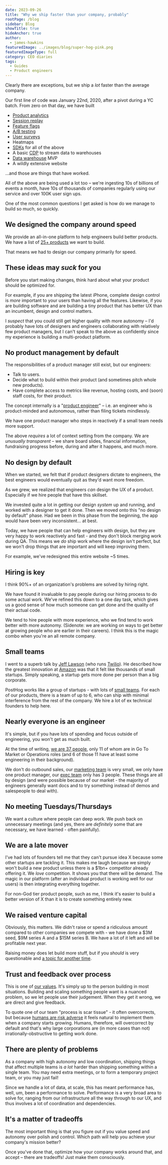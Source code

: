 ```yaml
---
date: 2023-09-26
title: "Why we ship faster than your company, probably"
rootPage: /blog
sidebar: Blog
showTitle: true
hideAnchor: true
author:
  - james-hawkins
featuredImage: ../images/blog/super-hog-pink.png
featuredImageType: full
category: CEO diaries
tags:
  - Guides
  - Product engineers
---
```


Clearly there are exceptions, but we ship a _lot_ faster than the average company.

Our first line of code was January 22nd, 2020, after a pivot during a YC batch. From zero on that day, we have built

* [Product analytics](/product-analytics)
* [Session replay](/session-replay)
* [Feature flags](/feature-flags)
* [A/B testing](/ab-testing)
* [User surveys](/docs/surveys)
* Heatmaps
* [SDKs](/docs/libraries) for all of the above
* A basic [CDP](/docs/cdp) to stream data to warehouses
* [Data warehouse](/docs/data-warehouse) MVP
* A wildly extensive website

...and those are things that have worked.

All of the above are being used a lot too – we're ingesting 10s of billions of events a month, have 10s of thousands of companies regularly using our service and over 100K user sign ups.

One of the most common questions I get asked is how do we manage to build so much, so quickly.

## We designed the company around speed

We provide an all-in-one platform to help engineers build better products. We have a list of [25+ products](../handbook/which-products) we want to build.

That means we had to design our company primarily for speed.

## These ideas may _suck_ for you

Before you start making changes, think hard about what your product should be optimized for.

For example, if you are shipping the latest iPhone, complete design control is _more_ important to your users than having all the features. Likewise, if you are building software and are building a tiny product that has better UX than an incumbent, design and control matters.

I _suspect_ that you could still get higher quality with more autonomy – I'd probably have lots of designers and engineers collaborating with relatively few product managers, but I can't speak to the above as confidently since my experience is building a multi-product platform.

## No product management by default

The responsibilities of a product manager still exist, but our engineers:

* Talk to users.
* Decide what to build within their product (and sometimes pitch whole new products).
* Have complete access to metrics like revenue, hosting costs, and (soon) staff costs, for their product.

The concept internally is a "[product engineer](/blog/what-is-a-product-engineer)" – i.e. an engineer who is product-minded and autonomous, rather than filing tickets mindlessly.

We have one product manager who steps in reactively if a small team needs more support.

The above _requires_ a lot of context setting from the company. We are _unusually transparent_ – we share board slides, financial information, fundraising progress before, during and after it happens, and much more. 


## No design by default

When we started, we felt that if product designers dictate to engineers, the best engineers would eventually quit as they'd want more freedom.

As we grew, we realized that engineers _can_ design the UX of a product. Especially if we hire people that have this skillset.

We invested quite a lot in getting our design _system_ up and running, and worked with a designer to get it done. Then we moved onto this "no design by default" phase. Had we been in this phase from the beginning, the app would have been very inconsistent... at best.

Today, we have people that can help engineers with design, but they are very happy to work reactively and fast - and they don't block merging work during QA. This means we _do_ ship work where the design isn't perfect, but we won't drop things that are important and will keep improving them.

For example, we've redesigned this entire website ~5 times.

## Hiring is key

I think 90%+ of an organization's problems are solved by hiring right.

We have found it invaluable to pay people during our hiring process to do some actual work. We've refined this down to a one day task, which gives us a good sense of how much someone can get done and the quality of their actual code.

We tend to hire people with more experience, who we find tend to work better with more autonomy. (Sidenote: we are working on ways to get better at growing people who are earlier in their careers). I think this is the magic combo when you're an all remote company.

## Small teams

I went to a superb talk by [Jeff Lawson](https://www.linkedin.com/in/jeffiel) (who runs [Twilio](https://twilio.com/)). He described how the greatest innovation at [Amazon](https://www.amazon.com/) was that it felt like thousands of small startups. Simply speaking, a startup gets more done per person than a big corporate.

PostHog works like a group of startups - with lots of [small teams](/handbook/company/small-teams). For each of our products, there is a team of up to 6, who can ship with minimal interference from the rest of the company. We hire a lot of ex technical founders to help here.

## Nearly everyone is an engineer

It's simple, but if you have lots of spending and focus outside of engineering, you won't get as much built.

At the time of writing, [we are 37 people](../team), only 11 of whom are in Go To Market or Operations roles (and 6 of those 11 have at least some engineering in their background).

We don't do outbound sales, our [marketing team](/handbook/small-teams/marketing) is very small, we only have one product manager, our [exec team](/handbook/small-teams/exec) only has 3 people. These things are all by design (and were possible because of our market - the majority of engineers generally want docs and to try something instead of demos and salespeople to deal with).

## No meeting Tuesdays/Thursdays

We want a culture where people can deep work. We push back on unnecessary meetings (and yes, there are _definitely_ some that are necessary, we have learned - often painfully).

## We are a late mover

I've had lots of founders tell me that they can't pursue idea X because some other startups are tackling it. This makes me laugh because we simply won't build a new product unless there is a $1bn+ competitor already offering it. We _love_ competition. It shows you that there will be demand. The magic in our platform (after an individual product is working well for our users) is then integrating everything together.

For non-God tier product people, such as me, I think it's easier to build a better version of X than it is to create something entirely new.

## We raised venture capital

Obviously, this matters. We didn't raise or spend a ridiculous amount compared to other companies we compete with - we have done a $3M seed, $9M series A and a $15M series B. We have a lot of it left and will be profitable next year.

Raising money does let build more stuff, but if you _should_ is very questionable and [a topic for another time](vc-or-bootstrap).

## Trust and feedback over process

This is one of [our values](/handbook/company/values). It's simply up to the person building in most situations. Building and scaling something people want is a nuanced problem, so we let people use their judgement. When they get it wrong, we are direct and give feedback.

To quote one of our team "process is scar tissue" - it often overcorrects, but because [humans are risk adverse](https://www.adamjuliangoldstein.com/blog/anxiety-algorithm/) it feels natural to implement them when a company starts growing. Humans, therefore, will overcorrect by default and that's why large corporations are (in more cases than not) irrationally-obstructive to getting work done.

## There are plenty of problems

As a company with high autonomy and low coordination, shipping things that affect multiple teams is _a lot_ harder than shipping something within a single team. You may need extra meetings, or to form a temporary project team, or you may just fail!

Since we handle a lot of data, at scale, this has meant performance has, well, um, been a performance to solve. Performance is a very broad area to solve for, ranging from our infrastructure all the way through to our UX, and thus involves a lot of coordination and dependencies.

## It's a matter of tradeoffs

The most important thing is that you figure out if you value speed and autonomy over polish and control. Which path will help you achieve your company's mission better?

Once you've done that, optimize how your company works around that, and accept – there are tradeoffs! Just make them consciously.